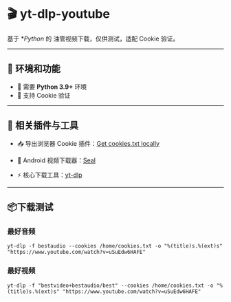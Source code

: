 # 🎬 yt-dlp-youtube

基于 **Python* 的 油管视频下载，仅供测试，适配 Cookie 验证。  

---

## 🔑 环境和功能
- 🐍 需要 **Python 3.9+** 环境
- 🍪 支持 Cookie 验证


---

## 🔗 相关插件与工具

- 📥 导出浏览器 Cookie 插件：[Get cookies.txt locally](https://chromewebstore.google.com/detail/get-cookiestxt-locally/cclelndahbckbenkjhflpdbgdldlbecc)

- 📱 Android 视频下载器：[Seal](https://github.com/JunkFood02/Seal)

- ⚡ 核心下载工具：[yt-dlp](https://github.com/yt-dlp/yt-dlp)

---

## 📦下载测试


### 最好音频
```
yt-dlp -f bestaudio --cookies /home/cookies.txt -o "%(title)s.%(ext)s" "https://www.youtube.com/watch?v=uSuEdw6HAFE"
```

### 最好视频
```
yt-dlp -f "bestvideo+bestaudio/best" --cookies /home/cookies.txt -o "%(title)s.%(ext)s" "https://www.youtube.com/watch?v=uSuEdw6HAFE"
```

